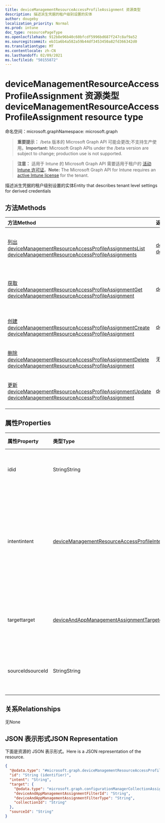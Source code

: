 ```yaml
---
title: deviceManagementResourceAccessProfileAssignment 资源类型
description: 描述派生凭据的租户级别设置的实体
author: dougeby
localization_priority: Normal
ms.prod: intune
doc_type: resourcePageType
ms.openlocfilehash: 912b8e96b40c60bfcdf5996bd687f247c8af9a52
ms.sourcegitcommit: eb31a6b4a582a59b44df3453450a82fd366342d0
ms.translationtype: MT
ms.contentlocale: zh-CN
ms.lasthandoff: 02/09/2021
ms.locfileid: "50155872"
---
```

# <a name="devicemanagementresourceaccessprofileassignment-resource-type"></a><span data-ttu-id="d0671-103">deviceManagementResourceAccessProfileAssignment 资源类型</span><span class="sxs-lookup"><span data-stu-id="d0671-103">deviceManagementResourceAccessProfileAssignment resource type</span></span>

<span data-ttu-id="d0671-104">命名空间：microsoft.graph</span><span class="sxs-lookup"><span data-stu-id="d0671-104">Namespace: microsoft.graph</span></span>

> <span data-ttu-id="d0671-105">**重要提示：** /beta 版本的 Microsoft Graph API 可能会更改;不支持生产使用。</span><span class="sxs-lookup"><span data-stu-id="d0671-105">**Important:** Microsoft Graph APIs under the /beta version are subject to change; production use is not supported.</span></span>

> <span data-ttu-id="d0671-106">**注意：** 适用于 Intune 的 Microsoft Graph API 需要适用于租户的 [活动 Intune 许可证](https://go.microsoft.com/fwlink/?linkid=839381)。</span><span class="sxs-lookup"><span data-stu-id="d0671-106">**Note:** The Microsoft Graph API for Intune requires an [active Intune license](https://go.microsoft.com/fwlink/?linkid=839381) for the tenant.</span></span>

<span data-ttu-id="d0671-107">描述派生凭据的租户级别设置的实体</span><span class="sxs-lookup"><span data-stu-id="d0671-107">Entity that describes tenant level settings for derived credentials</span></span>

## <a name="methods"></a><span data-ttu-id="d0671-108">方法</span><span class="sxs-lookup"><span data-stu-id="d0671-108">Methods</span></span>
|<span data-ttu-id="d0671-109">方法</span><span class="sxs-lookup"><span data-stu-id="d0671-109">Method</span></span>|<span data-ttu-id="d0671-110">返回类型</span><span class="sxs-lookup"><span data-stu-id="d0671-110">Return Type</span></span>|<span data-ttu-id="d0671-111">说明</span><span class="sxs-lookup"><span data-stu-id="d0671-111">Description</span></span>|
|:---|:---|:---|
|[<span data-ttu-id="d0671-112">列出 deviceManagementResourceAccessProfileAssignments</span><span class="sxs-lookup"><span data-stu-id="d0671-112">List deviceManagementResourceAccessProfileAssignments</span></span>](../api/intune-rapolicy-devicemanagementresourceaccessprofileassignment-list.md)|<span data-ttu-id="d0671-113">[deviceManagementResourceAccessProfileAssignment](../resources/intune-rapolicy-devicemanagementresourceaccessprofileassignment.md) 集合</span><span class="sxs-lookup"><span data-stu-id="d0671-113">[deviceManagementResourceAccessProfileAssignment](../resources/intune-rapolicy-devicemanagementresourceaccessprofileassignment.md) collection</span></span>|<span data-ttu-id="d0671-114">列出 [deviceManagementResourceAccessProfileAssignment](../resources/intune-rapolicy-devicemanagementresourceaccessprofileassignment.md) 对象的属性和关系。</span><span class="sxs-lookup"><span data-stu-id="d0671-114">List properties and relationships of the [deviceManagementResourceAccessProfileAssignment](../resources/intune-rapolicy-devicemanagementresourceaccessprofileassignment.md) objects.</span></span>|
|[<span data-ttu-id="d0671-115">获取 deviceManagementResourceAccessProfileAssignment</span><span class="sxs-lookup"><span data-stu-id="d0671-115">Get deviceManagementResourceAccessProfileAssignment</span></span>](../api/intune-rapolicy-devicemanagementresourceaccessprofileassignment-get.md)|[<span data-ttu-id="d0671-116">deviceManagementResourceAccessProfileAssignment</span><span class="sxs-lookup"><span data-stu-id="d0671-116">deviceManagementResourceAccessProfileAssignment</span></span>](../resources/intune-rapolicy-devicemanagementresourceaccessprofileassignment.md)|<span data-ttu-id="d0671-117">读取 [deviceManagementResourceAccessProfileAssignment](../resources/intune-rapolicy-devicemanagementresourceaccessprofileassignment.md) 对象的属性和关系。</span><span class="sxs-lookup"><span data-stu-id="d0671-117">Read properties and relationships of the [deviceManagementResourceAccessProfileAssignment](../resources/intune-rapolicy-devicemanagementresourceaccessprofileassignment.md) object.</span></span>|
|[<span data-ttu-id="d0671-118">创建 deviceManagementResourceAccessProfileAssignment</span><span class="sxs-lookup"><span data-stu-id="d0671-118">Create deviceManagementResourceAccessProfileAssignment</span></span>](../api/intune-rapolicy-devicemanagementresourceaccessprofileassignment-create.md)|[<span data-ttu-id="d0671-119">deviceManagementResourceAccessProfileAssignment</span><span class="sxs-lookup"><span data-stu-id="d0671-119">deviceManagementResourceAccessProfileAssignment</span></span>](../resources/intune-rapolicy-devicemanagementresourceaccessprofileassignment.md)|<span data-ttu-id="d0671-120">创建新的 [deviceManagementResourceAccessProfileAssignment](../resources/intune-rapolicy-devicemanagementresourceaccessprofileassignment.md) 对象。</span><span class="sxs-lookup"><span data-stu-id="d0671-120">Create a new [deviceManagementResourceAccessProfileAssignment](../resources/intune-rapolicy-devicemanagementresourceaccessprofileassignment.md) object.</span></span>|
|[<span data-ttu-id="d0671-121">删除 deviceManagementResourceAccessProfileAssignment</span><span class="sxs-lookup"><span data-stu-id="d0671-121">Delete deviceManagementResourceAccessProfileAssignment</span></span>](../api/intune-rapolicy-devicemanagementresourceaccessprofileassignment-delete.md)|<span data-ttu-id="d0671-122">无</span><span class="sxs-lookup"><span data-stu-id="d0671-122">None</span></span>|<span data-ttu-id="d0671-123">删除 [deviceManagementResourceAccessProfileAssignment](../resources/intune-rapolicy-devicemanagementresourceaccessprofileassignment.md)。</span><span class="sxs-lookup"><span data-stu-id="d0671-123">Deletes a [deviceManagementResourceAccessProfileAssignment](../resources/intune-rapolicy-devicemanagementresourceaccessprofileassignment.md).</span></span>|
|[<span data-ttu-id="d0671-124">更新 deviceManagementResourceAccessProfileAssignment</span><span class="sxs-lookup"><span data-stu-id="d0671-124">Update deviceManagementResourceAccessProfileAssignment</span></span>](../api/intune-rapolicy-devicemanagementresourceaccessprofileassignment-update.md)|[<span data-ttu-id="d0671-125">deviceManagementResourceAccessProfileAssignment</span><span class="sxs-lookup"><span data-stu-id="d0671-125">deviceManagementResourceAccessProfileAssignment</span></span>](../resources/intune-rapolicy-devicemanagementresourceaccessprofileassignment.md)|<span data-ttu-id="d0671-126">更新 [deviceManagementResourceAccessProfileAssignment 对象](../resources/intune-rapolicy-devicemanagementresourceaccessprofileassignment.md) 的属性。</span><span class="sxs-lookup"><span data-stu-id="d0671-126">Update the properties of a [deviceManagementResourceAccessProfileAssignment](../resources/intune-rapolicy-devicemanagementresourceaccessprofileassignment.md) object.</span></span>|

## <a name="properties"></a><span data-ttu-id="d0671-127">属性</span><span class="sxs-lookup"><span data-stu-id="d0671-127">Properties</span></span>
|<span data-ttu-id="d0671-128">属性</span><span class="sxs-lookup"><span data-stu-id="d0671-128">Property</span></span>|<span data-ttu-id="d0671-129">类型</span><span class="sxs-lookup"><span data-stu-id="d0671-129">Type</span></span>|<span data-ttu-id="d0671-130">说明</span><span class="sxs-lookup"><span data-stu-id="d0671-130">Description</span></span>|
|:---|:---|:---|
|<span data-ttu-id="d0671-131">id</span><span class="sxs-lookup"><span data-stu-id="d0671-131">id</span></span>|<span data-ttu-id="d0671-132">String</span><span class="sxs-lookup"><span data-stu-id="d0671-132">String</span></span>|<span data-ttu-id="d0671-133">工作分配的唯一标识符</span><span class="sxs-lookup"><span data-stu-id="d0671-133">Unique identifier for the Assignments</span></span>|
|<span data-ttu-id="d0671-134">intent</span><span class="sxs-lookup"><span data-stu-id="d0671-134">intent</span></span>|[<span data-ttu-id="d0671-135">deviceManagementResourceAccessProfileIntent</span><span class="sxs-lookup"><span data-stu-id="d0671-135">deviceManagementResourceAccessProfileIntent</span></span>](../resources/intune-rapolicy-devicemanagementresourceaccessprofileintent.md)|<span data-ttu-id="d0671-136">资源访问配置文件的分配意图。</span><span class="sxs-lookup"><span data-stu-id="d0671-136">The assignment intent for the resource access profile.</span></span> <span data-ttu-id="d0671-137">可取值为：`apply`、`remove`。</span><span class="sxs-lookup"><span data-stu-id="d0671-137">Possible values are: `apply`, `remove`.</span></span>|
|<span data-ttu-id="d0671-138">target</span><span class="sxs-lookup"><span data-stu-id="d0671-138">target</span></span>|[<span data-ttu-id="d0671-139">deviceAndAppManagementAssignmentTarget</span><span class="sxs-lookup"><span data-stu-id="d0671-139">deviceAndAppManagementAssignmentTarget</span></span>](../resources/intune-shared-deviceandappmanagementassignmenttarget.md)|<span data-ttu-id="d0671-140">资源访问配置文件的分配目标。</span><span class="sxs-lookup"><span data-stu-id="d0671-140">The assignment target for the resource access profile.</span></span>|
|<span data-ttu-id="d0671-141">sourceId</span><span class="sxs-lookup"><span data-stu-id="d0671-141">sourceId</span></span>|<span data-ttu-id="d0671-142">String</span><span class="sxs-lookup"><span data-stu-id="d0671-142">String</span></span>|<span data-ttu-id="d0671-143">工作分配的源的标识符。</span><span class="sxs-lookup"><span data-stu-id="d0671-143">The identifier of the source of the assignment.</span></span>|

## <a name="relationships"></a><span data-ttu-id="d0671-144">关系</span><span class="sxs-lookup"><span data-stu-id="d0671-144">Relationships</span></span>
<span data-ttu-id="d0671-145">无</span><span class="sxs-lookup"><span data-stu-id="d0671-145">None</span></span>

## <a name="json-representation"></a><span data-ttu-id="d0671-146">JSON 表示形式</span><span class="sxs-lookup"><span data-stu-id="d0671-146">JSON Representation</span></span>
<span data-ttu-id="d0671-147">下面是资源的 JSON 表示形式。</span><span class="sxs-lookup"><span data-stu-id="d0671-147">Here is a JSON representation of the resource.</span></span>
<!-- {
  "blockType": "resource",
  "keyProperty": "id",
  "@odata.type": "microsoft.graph.deviceManagementResourceAccessProfileAssignment"
}
-->
``` json
{
  "@odata.type": "#microsoft.graph.deviceManagementResourceAccessProfileAssignment",
  "id": "String (identifier)",
  "intent": "String",
  "target": {
    "@odata.type": "microsoft.graph.configurationManagerCollectionAssignmentTarget",
    "deviceAndAppManagementAssignmentFilterId": "String",
    "deviceAndAppManagementAssignmentFilterType": "String",
    "collectionId": "String"
  },
  "sourceId": "String"
}
```




